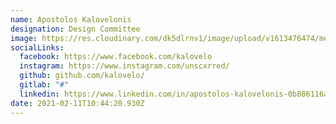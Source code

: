 ```yaml
---
name: Apostolos Kalovelonis
designation: Design Committee
image: https://res.cloudinary.com/dk5dlrnv1/image/upload/v1613476474/members/kalovelonis_ycj0zd.jpg
socialLinks:
  facebook: https://www.facebook.com/kalovelo
  instagram: https://www.instagram.com/unscxrred/
  github: github.com/kalovelo/
  gitlab: "#"
  linkedin: https://www.linkedin.com/in/apostolos-kalovelonis-0b886116a
date: 2021-02-11T10:44:20.930Z
---
```

